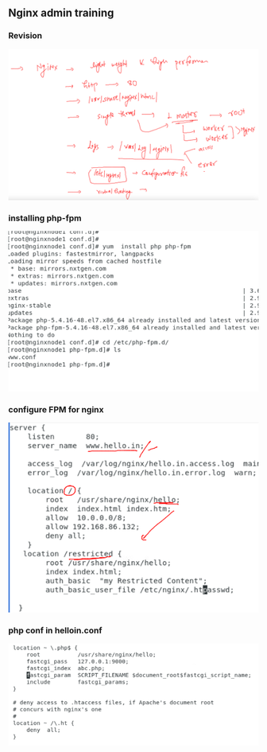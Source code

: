 ## Nginx admin training 

### Revision 

<img src="rev.png">

### installing php-fpm 

<img src="fpm.png">

### configure FPM for nginx 

<img src="conf.png">

### php conf in helloin.conf 

<img src="hellophp1.png">



